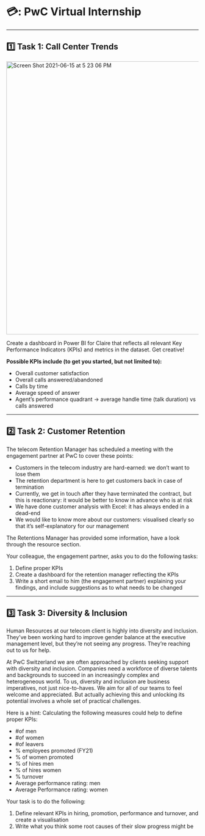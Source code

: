 # 💳:  PwC Virtual Internship

---
## :one: Task 1: Call Center Trends
<img width="715" alt="Screen Shot 2021-06-15 at 5 23 06 PM" src="https://user-images.githubusercontent.com/95112831/221083069-ef6e713c-ee0a-4d53-b0d7-425ddd86db6e.png">

Create a dashboard in Power BI for Claire that reflects all relevant Key Performance Indicators (KPIs) and metrics in the dataset. Get creative! 

__Possible KPIs include (to get you started, but not limited to):__

- Overall customer satisfaction
- Overall calls answered/abandoned
- Calls by time
- Average speed of answer
- Agent’s performance quadrant -> average handle time (talk duration) vs calls answered

---
## :two: Task 2: Customer Retention 
The telecom Retention Manager has scheduled a meeting with the engagement partner at PwC to cover these points:
- Customers in the telecom industry are hard-earned: we don’t want to lose them
- The retention department is here to get customers back in case of termination 
- Currently, we get in touch after they have terminated the contract, but this is reactionary: it would be better to know in advance who is at risk 
- We  have done customer analysis with Excel: it has always ended in a dead-end
- We would like to know more about our customers: visualised clearly so that it’s self-explanatory for our management

The Retentions Manager has provided some information, have a look through the resource section.

Your colleague, the engagement partner, asks you to do the following tasks:

1. Define proper KPIs
2. Create a dashboard for the retention manager reflecting the KPIs
3. Write a short email to him (the engagement partner) explaining your findings, and include suggestions as to what needs to be changed

---
## :three: Task 3: Diversity & Inclusion
Human Resources at our telecom client is highly into diversity and inclusion. They’ve been working hard to improve gender
balance at the executive management level, but they’re not seeing any progress. They’re reaching out to us for help.

At PwC Switzerland we are often approached by clients seeking support with diversity and inclusion. Companies need a 
workforce of diverse talents and backgrounds to succeed in an increasingly complex and heterogeneous world. To us, 
diversity and inclusion are business imperatives, not just nice-to-haves. We aim for all of our teams to feel welcome 
and appreciated. But actually achieving this and unlocking its potential involves a whole set of practical challenges.

Here is a hint: Calculating the following measures could help to define proper KPIs:
- #of men
- #of women
- #of leavers
- % employees promoted (FY21)
- % of women promoted
- % of hires men
- % of hires women
- % turnover 
- Average performance rating: men
- Average Performance rating: women

Your task is to do the following:

1. Define relevant KPIs in hiring, promotion, performance and turnover, and create a visualisation
2. Write what you think some root causes of their slow progress might be